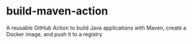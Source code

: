 # build-maven-action
A reusable GitHub Action to build Java applications with Maven, create a Docker image, and push it to a registry
